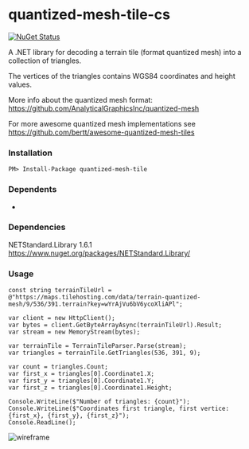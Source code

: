 # quantized-mesh-tile-cs

[![NuGet Status](http://img.shields.io/nuget/v/quantized-mesh-tile.svg?style=flat)](https://www.nuget.org/packages/quantized-mesh-tile/)

A .NET library for decoding a terrain tile (format quantized mesh) into a collection of triangles.

The vertices of the triangles contains WGS84 coordinates and height values.

More info about the quantized mesh format: https://github.com/AnalyticalGraphicsInc/quantized-mesh

For more awesome quantized mesh implementations see https://github.com/bertt/awesome-quantized-mesh-tiles

### Installation

```
PM> Install-Package quantized-mesh-tile
```

### Dependents

- 

### Dependencies

NETStandard.Library 1.6.1 https://www.nuget.org/packages/NETStandard.Library/

### Usage

```
const string terrainTileUrl = @"https://maps.tilehosting.com/data/terrain-quantized-mesh/9/536/391.terrain?key=wYrAjVu6bV6ycoXliAPl";

var client = new HttpClient();
var bytes = client.GetByteArrayAsync(terrainTileUrl).Result;
var stream = new MemoryStream(bytes);

var terrainTile = TerrainTileParser.Parse(stream);
var triangles = terrainTile.GetTriangles(536, 391, 9);

var count = triangles.Count;
var first_x = triangles[0].Coordinate1.X;
var first_y = triangles[0].Coordinate1.Y;
var first_z = triangles[0].Coordinate1.Height;

Console.WriteLine($"Number of triangles: {count}");
Console.WriteLine($"Coordinates first triangle, first vertice: {first_x}, {first_y}, {first_z}");
Console.ReadLine();
```
![wireframe](https://cesiumjs.org/images/2015/12-18/terrain-obb-wireframe.png)
